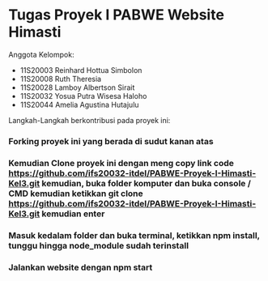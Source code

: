 # Tugas Proyek I PABWE Website Himasti

Anggota Kelompok:
- 11S20003 Reinhard Hottua Simbolon
- 11S20008 Ruth Theresia
- 11S20028 Lamboy Albertson Sirait
- 11S20032 Yosua Putra Wisesa Haloho
- 11S20044 Amelia Agustina Hutajulu

Langkah-Langkah berkontribusi pada proyek ini:
### Forking proyek ini yang berada di sudut kanan atas <br/>



### Kemudian Clone proyek ini dengan meng copy link code https://github.com/ifs20032-itdel/PABWE-Proyek-I-Himasti-Kel3.git kemudian, buka folder komputer dan buka console / CMD kemudian ketikkan git clone https://github.com/ifs20032-itdel/PABWE-Proyek-I-Himasti-Kel3.git  kemudian enter <br/>



### Masuk kedalam folder dan buka terminal, ketikkan npm install, tunggu hingga node_module sudah terinstall <br/>



### Jalankan website dengan npm start
